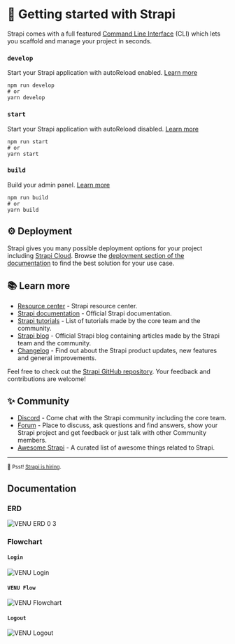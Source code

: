 # 🚀 Getting started with Strapi

Strapi comes with a full featured [Command Line Interface](https://docs.strapi.io/dev-docs/cli) (CLI) which lets you scaffold and manage your project in seconds.

### `develop`

Start your Strapi application with autoReload enabled. [Learn more](https://docs.strapi.io/dev-docs/cli#strapi-develop)

```
npm run develop
# or
yarn develop
```

### `start`

Start your Strapi application with autoReload disabled. [Learn more](https://docs.strapi.io/dev-docs/cli#strapi-start)

```
npm run start
# or
yarn start
```

### `build`

Build your admin panel. [Learn more](https://docs.strapi.io/dev-docs/cli#strapi-build)

```
npm run build
# or
yarn build
```

## ⚙️ Deployment

Strapi gives you many possible deployment options for your project including [Strapi Cloud](https://cloud.strapi.io). Browse the [deployment section of the documentation](https://docs.strapi.io/dev-docs/deployment) to find the best solution for your use case.

## 📚 Learn more

- [Resource center](https://strapi.io/resource-center) - Strapi resource center.
- [Strapi documentation](https://docs.strapi.io) - Official Strapi documentation.
- [Strapi tutorials](https://strapi.io/tutorials) - List of tutorials made by the core team and the community.
- [Strapi blog](https://strapi.io/blog) - Official Strapi blog containing articles made by the Strapi team and the community.
- [Changelog](https://strapi.io/changelog) - Find out about the Strapi product updates, new features and general improvements.

Feel free to check out the [Strapi GitHub repository](https://github.com/strapi/strapi). Your feedback and contributions are welcome!

## ✨ Community

- [Discord](https://discord.strapi.io) - Come chat with the Strapi community including the core team.
- [Forum](https://forum.strapi.io/) - Place to discuss, ask questions and find answers, show your Strapi project and get feedback or just talk with other Community members.
- [Awesome Strapi](https://github.com/strapi/awesome-strapi) - A curated list of awesome things related to Strapi.

---

<sub>🤫 Psst! [Strapi is hiring](https://strapi.io/careers).</sub>

## Documentation
### ERD
![VENU ERD 0 3](https://github.com/VENU-CH2-PS241/VENU-CC/assets/146908715/d8ab5be2-b5f7-4c86-aa08-d0f44141b41a)
### Flowchart
#### `Login`
![VENU Login](https://github.com/VENU-CH2-PS241/VENU-CC/assets/146908715/d06c0953-fd99-40bb-ba38-f2e441214a99)
#### `VENU Flow`
![VENU Flowchart](https://github.com/VENU-CH2-PS241/VENU-CC/assets/146908715/e1fb2c01-231b-402a-9e8b-a5330b958695)
#### `Logout`
![VENU Logout](https://github.com/VENU-CH2-PS241/VENU-CC/assets/146908715/5307c988-6c01-49ba-b47e-02069fef02a7)


